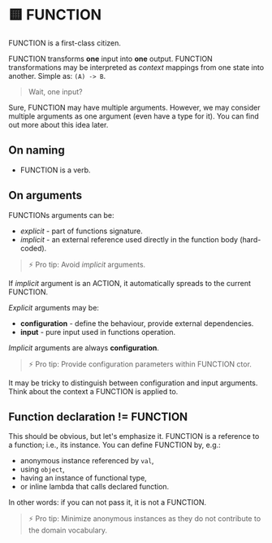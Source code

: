 # 🟨 FUNCTION

FUNCTION is a first-class citizen.

FUNCTION transforms **one** input into **one** output. FUNCTION transformations may be interpreted as _context_ mappings from one state into another. Simple as: `(A) -> B`.

> Wait, one input?

Sure, FUNCTION may have multiple arguments. However, we may consider multiple arguments as one argument (even have a type for it). You can find out more about this idea later. 

## On naming

+ FUNCTION is a verb.

## On arguments

FUNCTIONs arguments can be:

+ _explicit_ - part of functions signature.
+ _implicit_ - an external reference used directly in the function body (hard-coded).

> ⚡️ Pro tip: Avoid _implicit_ arguments.

If _implicit_ argument is an ACTION, it automatically spreads to the current FUNCTION.

_Explicit_ arguments may be:

+ **configuration** - define the behaviour, provide external dependencies.
+ **input** - pure input used in functions operation. 

_Implicit_ arguments are always **configuration**.

> ⚡️ Pro tip: Provide configuration parameters within FUNCTION ctor.

It may be tricky to distinguish between configuration and input arguments. Think about the context a FUNCTION is applied to.

## Function declaration != FUNCTION

This should be obvious, but let's emphasize it. FUNCTION is a reference to a function; i.e., its instance. You can define FUNCTION by, e.g.:

+ anonymous instance referenced by `val`,
+ using `object`,
+ having an instance of functional type,
+ or inline lambda that calls declared function.

In other words: if you can not pass it, it is not a FUNCTION.

> ⚡️ Pro tip: Minimize anonymous instances as they do not contribute to the domain vocabulary.
